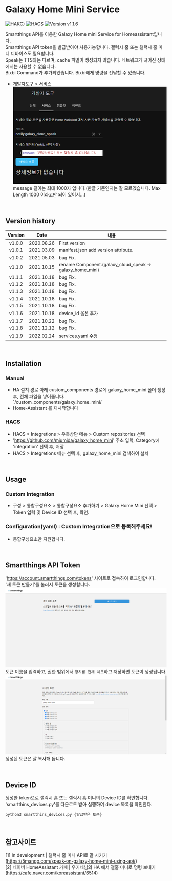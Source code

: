 # Galaxy Home Mini Service

![HAKC)][hakc-shield]
![HACS][hacs-shield]
![Version v1.1.6][version-shield]

Smartthings API를 이용한 Galaxy Home mini Service for Homeassistant입니다.<br>
Smartthings API token을 발급받아야 사용가능합니다. 갤럭시 홈 또는 갤럭시 홈 미니 디바이스도 필요합니다.<br>
Speak는 TTS와는 다르며, cache 파일이 생성되지 않습니다. 네트워크가 끊어진 상태에서는 사용할 수 없습니다.<br>
Bixbi Command가 추가되었습니다. Bixbi에게 명령을 전달할 수 있습니다.<br>

- 개발자도구 > 서비스<br>
![screenshot_1](https://github.com/miumida/galaxy_cloud_speak/blob/master/images/ha_dev_tool.png?raw=true)<br>
message 길이는 최대 1000자 입니다.(한글 기준인지는 잘 모르겠습니다. Max Length 1000 이라고만 되어 있어서...)<br>

<br>

## Version history
| Version | Date        | 내용              |
| :-----: | :---------: | ----------------------- |
| v1.0.0  | 2020.08.26  | First version  |
| v1.0.1  | 2021.03.09  | manifest.json add version attribute.  |
| v1.0.2  | 2021.05.03  | bug Fix.  |
| v1.1.0  | 2021.10.15  | rename Component.(galaxy_cloud_speak -> galaxy_home_mini) |
| v1.1.1  | 2021.10.18  | bug Fix. |
| v1.1.2  | 2021.10.18  | bug Fix. |
| v1.1.3  | 2021.10.18  | bug Fix. |
| v1.1.4  | 2021.10.18  | bug Fix. |
| v1.1.5  | 2021.10.18  | bug Fix. |
| v1.1.6  | 2021.10.18  | device_id 옵션 추가 |
| v1.1.7  | 2021.10.22  | bug Fix. |
| v1.1.8  | 2021.12.12  | bug Fix. |
| v1.1.9  | 2022.02.24  | services.yaml 수정 |
<br>

## Installation
### Manual
- HA 설치 경로 아래 custom_components 경로에 galaxy_home_mini 폴더 생성 후, 전체 파일을 넣어줍니다.<br>
  `<config directory>/custom_components/galaxy_home_mini/<br>
- Home-Assistant 를 재시작합니다<br>
### HACS
- HACS > Integretions > 우측상단 메뉴 > Custom repositories 선택
- 'https://github.com/miumida/galaxy_home_mini' 주소 입력, Category에 'integration' 선택 후, 저장
- HACS > Integretions 메뉴 선택 후, galaxy_home_mini 검색하여 설치

<br>

## Usage
### Custom Integration
- 구성 > 통합구성요소 > 통합구성요소 추가하기 > Galaxy Home Mini 선택 > Token 입력 및 Device ID 선택 후, 확인.

### Configuration(yaml) : Custom Integration으로 등록해주세요!
- 통합구성요소만 지원합니다.<br>

<br>

## Smartthings API Token
'<https://account.smartthings.com/tokens>' 사이트로 접속하여 로그인합니다.<br>
'새 토큰 만들기'를 눌러서 토큰을 생성합니다.<br>
![smartthings_token_1](https://github.com/miumida/galaxy_cloud_speak/blob/master/images/smartthings_token_1.png?raw=true)<br>
토큰 이름을 입력하고, 권한 범위에서 `장치를 전체 체크`하고 저장하면 토큰이 생성됩니다.<br>
![smartthings_token_2](https://github.com/miumida/galaxy_cloud_speak/blob/master/images/smartthings_token_2.png?raw=true)<br>
생성된 토큰은 잘 복사해 둡니다.<br>

<br>

## Device ID
생성한 token으로 갤럭시 홈 또는 갤럭시 홈 미니의 Device ID를 확인합니다.<br>
'smartthins_devices.py'를 다운로드 받아 실행하여 device 목록을 확인한다.<br>
```python
python3 smartthins_devices.py {발급받은 토큰}
```

<br>

## 참고사이트
[1] In development | 갤럭시 홈 미니 API로 말 시키기 (<https://5mango.com/speak-on-galaxy-home-mini-using-api/>)<br>
[2] 네이버 HomeAssistant 카페 | 우기네님의 HA 에서 갤홈 미니로 명령 보내기 (<https://cafe.naver.com/koreassistant/6514>)<br>

[version-shield]: https://img.shields.io/badge/version-v1.1.9-orange.svg
[hakc-shield]: https://img.shields.io/badge/HAKC-Enjoy-blue.svg
[hacs-shield]: https://img.shields.io/badge/HACS-Custom-red.svg
